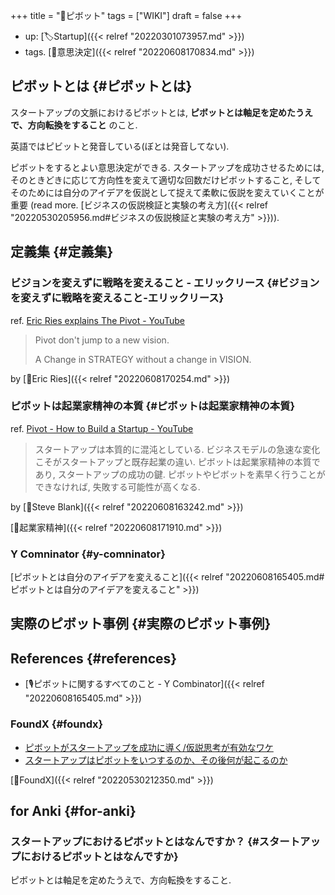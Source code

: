 +++
title = "📝ピボット"
tags = ["WIKI"]
draft = false
+++

-   up: [🏷Startup]({{< relref "20220301073957.md" >}})
-   tags. [🔖意思決定]({{< relref "20220608170834.md" >}})


## ピボットとは {#ピボットとは}

スタートアップの文脈におけるピボットとは, **ピボットとは軸足を定めたうえで、方向転換をすること** のこと.

英語ではピビットと発音している(ぼとは発音してない).

ピボットをするとよい意思決定ができる. スタートアップを成功させるためには, そのときどきに応じて方向性を変えて適切な回数だけピボットすること, そしてそのためには自分のアイデアを仮説として捉えて柔軟に仮説を変えていくことが重要 (read more. [ビジネスの仮説検証と実験の考え方]({{< relref "20220530205956.md#ビジネスの仮説検証と実験の考え方" >}})).


## 定義集 {#定義集}


### ビジョンを変えずに戦略を変えること - エリックリース {#ビジョンを変えずに戦略を変えること-エリックリース}

ref. [Eric Ries explains The Pivot - YouTube](https://www.youtube.com/watch?v=1hTI4z2ijc4&t=34s)

> Pivot don't jump to a new vision.
>
> A Change in STRATEGY without a change in VISION.

by [👨Eric Ries]({{< relref "20220608170254.md" >}})


### ピボットは起業家精神の本質 {#ピボットは起業家精神の本質}

ref. [Pivot - How to Build a Startup - YouTube](https://www.youtube.com/watch?v=p9AuCQTzbgo)

> スタートアップは本質的に混沌としている. ビジネスモデルの急速な変化こそがスタートアップと既存起業の違い. ピボットは起業家精神の本質であり, スタートアップの成功の鍵. ピボットやピボットを素早く行うことができなければ, 失敗する可能性が高くなる.

by [👨Steve Blank]({{< relref "20220608163242.md" >}})

[🔖起業家精神]({{< relref "20220608171910.md" >}})


### Y Comninator {#y-comninator}

[ピボットとは自分のアイデアを変えること]({{< relref "20220608165405.md#ピボットとは自分のアイデアを変えること" >}})


## 実際のピボット事例 {#実際のピボット事例}


## References {#references}

-   [🎙ピボットに関するすべてのこと - Y Combinator]({{< relref "20220608165405.md" >}})


### FoundX {#foundx}

-   [ピボットがスタートアップを成功に導く/仮説思考が有効なワケ](https://xtech.mec.co.jp/articles/4911)
-   [スタートアップはピボットをいつするのか、その後何が起こるのか](https://xtech.mec.co.jp/articles/6029)

[📝FoundX]({{< relref "20220530212350.md" >}})


## for Anki {#for-anki}


### スタートアップにおけるピボットとはなんですか？ {#スタートアップにおけるピボットとはなんですか}

ピボットとは軸足を定めたうえで、方向転換をすること.
